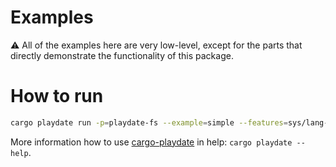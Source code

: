 # Examples

⚠️ All of the examples here are very low-level, except for the parts that directly demonstrate the functionality of this package.


# How to run

```bash
cargo playdate run -p=playdate-fs --example=simple --features=sys/lang-items,sys/entry-point
```

More information how to use [cargo-playdate][] in help: `cargo playdate --help`.



[cargo-playdate]: https://crates.io/crates/cargo-playdate

